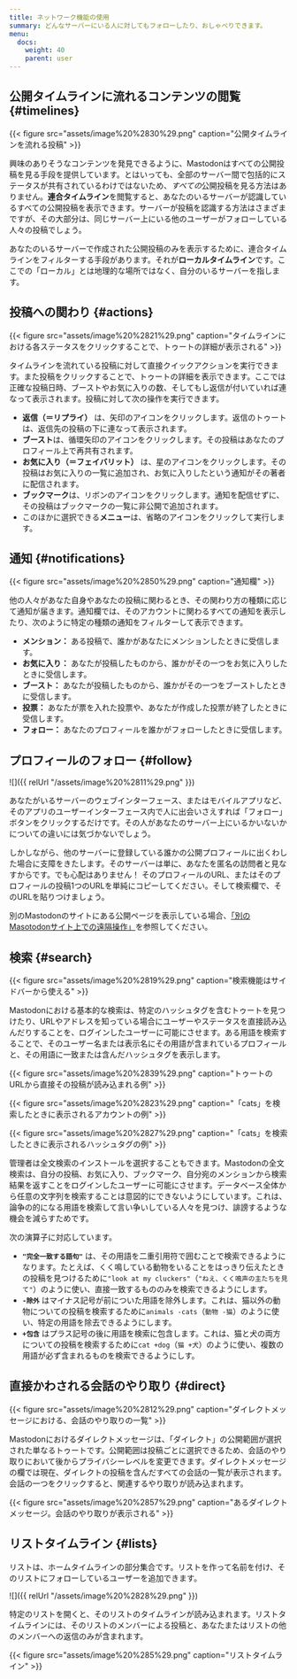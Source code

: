 ```yaml
---
title: ネットワーク機能の使用
summary: どんなサーバーにいる人に対してもフォローしたり、おしゃべりできます。
menu:
  docs:
    weight: 40
    parent: user
---
```


## 公開タイムラインに流れるコン​​テンツの閲覧 {#timelines}

{{< figure src="assets/image%20%2830%29.png" caption="公開タイムラインを流れる投稿" >}}

興味のありそうなコンテンツを発見できるように、Mastodonはすべての公開投稿を見る手段を提供しています。とはいっても、全部のサーバー間で包括的にステータスが共有されているわけではないため、*すべての*公開投稿を見る方法はありません。**連合タイムライン**を閲覧すると、あなたのいるサーバーが認識しているすべての公開投稿を表示できます。サーバーが投稿を認識する方法はさまざまですが、その大部分は、同じサーバー上にいる他のユーザーがフォローしている人々の投稿でしょう。

あなたのいるサーバーで作成された公開投稿のみを表示するために、連合タイムラインをフィルターする手段があります。それが**ローカルタイムライン**です。ここでの「ローカル」とは地理的な場所ではなく、自分のいるサーバーを指します。

## 投稿への関わり {#actions}

{{< figure src="assets/image%20%2821%29.png" caption="タイムラインにおける各ステータスをクリックすることで、トゥートの詳細が表示される" >}}

タイムラインを流れている投稿に対して直接クイックアクションを実行できます。また投稿をクリックすることで、トゥートの詳細を表示できます。ここでは正確な投稿日時、ブーストやお気に入りの数、そしてもし返信が付いていれば連なって表示されます。投稿に対して次の操作を実行できます。

* **返信（＝リプライ）** は、矢印のアイコンをクリックします。返信のトゥートは、返信先の投稿の下に連なって表示されます。
* **ブースト**は、循環矢印のアイコンをクリックします。その投稿はあなたのプロフィール上で再共有されます。
* **お気に入り（＝フェイバリット）** は、星のアイコンをクリックします。その投稿はお気に入りの一覧に追加され、お気に入りしたという通知がその著者に配信されます。
* **ブックマーク**は、リボンのアイコンをクリックします。通知を配信せずに、その投稿はブックマークの一覧に非公開で追加されます。
* このほかに選択できる**メニュー**は、省略のアイコンをクリックして実行します。

## 通知 {#notifications}

{{< figure src="assets/image%20%2850%29.png" caption="通知欄" >}}

他の人々があなた自身やあなたの投稿に関わるとき、その関わり方の種類に応じて通知が届きます。通知欄では、そのアカウントに関わるすべての通知を表示したり、次のように特定の種類の通知をフィルターして表示できます。

* **メンション：** ある投稿で、誰かがあなたにメンションしたときに受信します。
* **お気に入り：** あなたが投稿したものから、誰かがその一つをお気に入りしたときに受信します。
* **ブースト：** あなたが投稿したものから、誰かがその一つをブーストしたときに受信します。
* **投票：** あなたが票を入れた投票や、あなたが作成した投票が終了したときに受信します。
* **フォロー：** あなたのプロフィールを誰かがフォローしたときに受信します。

## プロフィールのフォロー {#follow}

![]({{ relUrl "/assets/image%20%2811%29.png" }})

あなたがいるサーバーのウェブインターフェース、またはモバイルアプリなど、そのアプリのユーザーインターフェース内で人に出会いさえすれば「フォロー」ボタンをクリックするだけです。その人があなたのサーバー上にいるかいないかについての違いには気づかないでしょう。

しかしながら、他のサーバーに登録している誰かの公開プロフィールに出くわした場合に支障をきたします。そのサーバーは単に、あなたを匿名の訪問者と見なすからです。でも心配はありません！ そのプロフィールのURL、またはそのプロフィールの投稿1つのURLを単純にコピーしてください。そして検索欄で、そのURLを貼りつけましょう。

別のMastodonのサイトにある公開ページを表示している場合、[「別のMasotodonサイト上での遠隔操作」](../external/#interact)を参照してください。

## 検索 {#search}

{{< figure src="assets/image%20%2819%29.png" caption="検索機能はサイドバーから使える" >}}

Mastodonにおける基本的な検索は、特定のハッシュタグを含むトゥートを見つけたり、URLやアドレスを知っている場合にユーザーやステータスを直接読み込んだりすることを、ログインしたユーザーに可能にさせます。ある用語を検索することで、そのユーザー名または表示名にその用語が含まれているプロフィールと、その用語に一致または含んだハッシュタグを表示します。

{{< figure src="assets/image%20%2839%29.png" caption="トゥートのURLから直接その投稿が読み込まれる例" >}}

{{< figure src="assets/image%20%2823%29.png" caption="「cats」を検索したときに表示されるアカウントの例" >}}

{{< figure src="assets/image%20%2827%29.png" caption="「cats」を検索したときに表示されるハッシュタグの例" >}}

管理者は全文検索のインストールを選択することもできます。Mastodonの全文検索は、自分の投稿、お気に入り、ブックマーク、自分宛のメンションから検索結果を返すことをログインしたユーザーに可能にさせます。データベース全体から任意の文字列を検索することは意図的にできないようにしています。これは、論争の的になる用語を検索して言い争いしている人々を見つけ、誹謗するような機会を減らすためです。

次の演算子に対応しています。

* **`"完全一致する語句"`** は、その用語を二重引用符で囲むことで検索できるようになります。たとえば、くく鳴している動物をいることをはっきり伝えたときの投稿を見つけるために`"look at my cluckers"`（`"ねえ、くく鳴声の主たちを見て"`）のように使い、直接一致するもののみを検索できるようにします。
* **`-除外`** はマイナス記号が前についた用語を除外します。これは、猫以外の動物についての投稿を検索するために`animals -cats`（`動物 -猫`）のように使い、特定の用語を除去できるようにします。
* **`+包含`** はプラス記号の後に用語を検索に包含します。これは、猫と犬の両方についての投稿を検索するために`cat +dog`（`猫 +犬`）のように使い、複数の用語が必ず含まれるものを検索できるようにしす。

## 直接かわされる会話のやり取り {#direct}

{{< figure src="assets/image%20%2812%29.png" caption="ダイレクトメッセージにおける、会話のやり取りの一覧" >}}

Mastodonにおけるダイレクトメッセージは、「ダイレクト」の公開範囲が選択された単なるトゥートです。公開範囲は投稿ごとに選択できるため、会話のやり取りにおいて後からプライバシーレベルを変更できます。ダイレクトメッセージの欄では現在、ダイレクトの投稿を含んだすべての会話の一覧が表示されます。会話の一つをクリックすると、関連するやり取りが読み込まれます。

{{< figure src="assets/image%20%2857%29.png" caption="あるダイレクトメッセージ。会話のやり取りが表示される" >}}

## リストタイムライン {#lists}

リストは、ホームタイムラインの部分集合です。リストを作って名前を付け、そのリストにフォローしているユーザーを追加できます。

![]({{ relUrl "/assets/image%20%2828%29.png" }})

特定のリストを開くと、そのリストのタイムラインが読み込まれます。リストタイムラインには、そのリストのメンバーによる投稿と、あなたまたはリストの他のメンバーへの返信のみが含まれます。

{{< figure src="assets/image%20%285%29.png" caption="リストタイムライン" >}}

